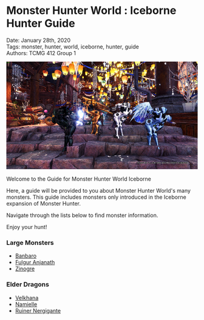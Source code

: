 # **Monster Hunter World : Iceborne Hunter Guide**  
Date: January 28th, 2020  
Tags: monster, hunter, world, iceborne, hunter, guide  
Authors: TCMG 412 Group 1  

![alt](images/MonsterHunter2.png)

Welcome to the Guide for Monster Hunter World Iceborne  


Here, a guide will be provided to you about Monster Hunter World's many monsters. This guide includes monsters only introduced in the Iceborne expansion of Monster Hunter.  
  
Navigate through the lists below to find monster information.  

Enjoy your hunt!

### **Large Monsters**  
* [Banbaro](Banbaro.md)
* [Fulgur Anjanath](Fulgur_Anjanath.md)
* [Zinogre](Zinogre.md)

### **Elder Dragons**
* [Velkhana](Velkhana.md)
* [Namielle](Namielle.md)
* [Ruiner Nergigante](RuinerNergigante.md)
